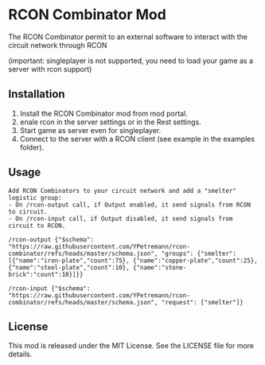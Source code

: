 # RCON Combinator Mod

The RCON Combinator permit to an external software to interact with the circuit network through RCON

(important: singleplayer is not supported, you need to load your game as a server with rcon support)

## Installation
1. Install the RCON Combinator mod from mod portal.
2. enale rcon in the server settings or in the Rest settings.
3. Start game as server even for singleplayer.
4. Connect to the server with a RCON client (see example in the examples folder).

## Usage

    Add RCON Combinators to your circuit network and add a "smelter" logistic group:
    - On /rcon-output call, if Output enabled, it send signals from RCON to circuit.
    - On /rcon-input call, if Output disabled, it send signals from circuit to RCON.

    /rcon-output {"$schema": "https://raw.githubusercontent.com/YPetremann/rcon-combinator/refs/heads/master/schema.json", "groups": {"smelter":[{"name":"iron-plate","count":75}, {"name":"copper-plate","count":25}, {"name":"steel-plate","count":10}, {"name":"stone-brick":"count":10}]}}

    /rcon-input {"$schema": "https://raw.githubusercontent.com/YPetremann/rcon-combinator/refs/heads/master/schema.json", "request": ["smelter"]}

## License
This mod is released under the MIT License. See the LICENSE file for more details.